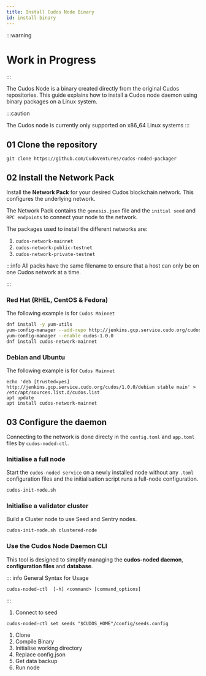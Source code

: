 ```yaml
---
title: Install Cudos Node Binary
id: install-binary
---
```


:::warning

# Work in Progress

:::


The Cudos Node is a binary created directly from the original Cudos repositories. This guide explains how to install a Cudos node daemon using binary packages on a Linux system. 

:::caution

The Cudos node is currently only supported on x86_64 Linux systems
:::

## 01 Clone the repository

```
git clone https://github.com/CudoVentures/cudos-noded-packager
```

## 02 Install the Network Pack 

Install the **Network Pack** for your desired Cudos blockchain network. This configures the underlying network. 

The Network Pack contains the `genesis.json` file and the `initial seed` and `RPC endpoints` to connect your node to the network. 

The packages used to install the different networks are:

1. `cudos-network-mainnet`
2. `cudos-network-public-testnet`
3. `cudos-network-private-testnet`

:::info
All packs have the same filename to ensure that a host can only be on one Cudos network at a time.

:::

### Red Hat (RHEL, CentOS & Fedora)

The following example is for `Cudos Mainnet`

```bash
dnf install -y yum-utils
yum-config-manager --add-repo http://jenkins.gcp.service.cudo.org/cudos/cudos.repo
yum-config-manager --enable cudos-1.0.0
dnf install cudos-network-mainnet
```

### Debian and Ubuntu

The following example is for `Cudos Mainnet`

```
echo 'deb [trusted=yes] http://jenkins.gcp.service.cudo.org/cudos/1.0.0/debian stable main' > /etc/apt/sources.list.d/cudos.list
apt update
apt install cudos-network-mainnet
```

## 03 Configure the daemon

Connecting to the network is done directy in the `config.toml` and `app.toml` files by `cudos-noded-ctl`. 

### Initialise a full node

Start the `cudos-noded service` on a newly installed node without any `.toml` configuration files and the initialisation script runs a full-node configuration.

```bash
cudos-init-node.sh
```

### Initialise a validator cluster

Build a Cluster node to use Seed and Sentry nodes. 

```bash
cudos-init-node.sh clustered-node
```



### Use the Cudos Node Daemon CLI 

This tool is designed to simplify managing the **cudos-noded daemon**, **configuration files** and **database**. 

::: info General Syntax for Usage

```
cudos-noded-ctl  [-h] <command> [command_options]
```
:::

1. Connect to seed

```
cudos-noded-ctl set seeds "$CUDOS_HOME"/config/seeds.config
```



1. Clone
2. Compile Binary
3. Initialise working directory
4. Replace config.json
5. Get data backup
6. Run node